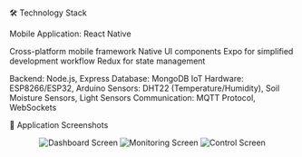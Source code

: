 🛠️ Technology Stack

Mobile Application: React Native

Cross-platform mobile framework
Native UI components
Expo for simplified development workflow
Redux for state management


Backend: Node.js, Express
Database: MongoDB
IoT Hardware: ESP8266/ESP32, Arduino
Sensors: DHT22 (Temperature/Humidity), Soil Moisture Sensors, Light Sensors
Communication: MQTT Protocol, WebSockets

📱 Application Screenshots
<div align="center">
  <img src="https://via.placeholder.com/270x480" alt="Dashboard Screen">
  <img src="https://via.placeholder.com/270x480" alt="Monitoring Screen">
  <img src="https://via.placeholder.com/270x480" alt="Control Screen">
</div>
